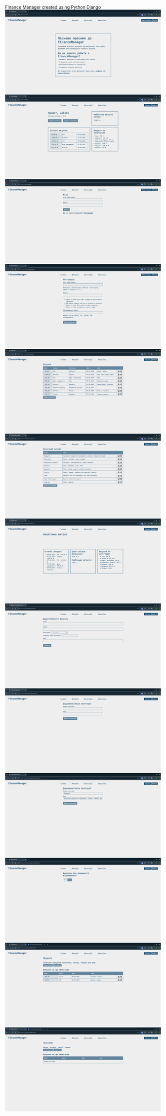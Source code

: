 Finance Manager
created using Python Django
![screenshot](Screenshots/2.png)
![screenshot](Screenshots/1.png)
![screenshot](Screenshots/3.png)
![screenshot](Screenshots/4.png)
![screenshot](Screenshots/5.png)
![screenshot](Screenshots/6.png)
![screenshot](Screenshots/7.png)
![screenshot](Screenshots/8.png)
![screenshot](Screenshots/9.png)
![screenshot](Screenshots/10.png)
![screenshot](Screenshots/11.png)
![screenshot](Screenshots/12.png)
![screenshot](Screenshots/13.png)
